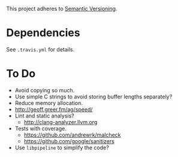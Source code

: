 This project adheres to [Semantic Versioning](http://semver.org).

# Dependencies #

See `.travis.yml` for details.

# To Do #

- Avoid copying so much.
- Use simple C strings to avoid storing buffer lengths separately?
- Reduce memory allocation.
- http://geoff.greer.fm/ag/speed/
- Lint and static analysis?
  - http://clang-analyzer.llvm.org
- Tests with coverage.
  - https://github.com/andrewrk/malcheck
  - https://github.com/google/sanitizers
- Use `libpipeline` to simplify the code?
